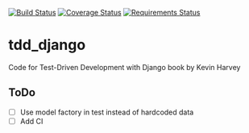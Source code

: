 [![Build Status](https://travis-ci.org/lancelote/tdd_django.svg)](https://travis-ci.org/lancelote/tdd_django)
[![Coverage Status](https://coveralls.io/repos/lancelote/tdd_django/badge.svg?branch=master&service=github)](https://coveralls.io/github/lancelote/tdd_django?branch=master)
[![Requirements Status](https://requires.io/github/lancelote/tdd_django/requirements.svg?branch=master)](https://requires.io/github/lancelote/tdd_django/requirements/?branch=master)

# tdd_django

Code for Test-Driven Development with Django book by Kevin Harvey

## ToDo

- [ ] Use model factory in test instead of hardcoded data
- [ ] Add CI
